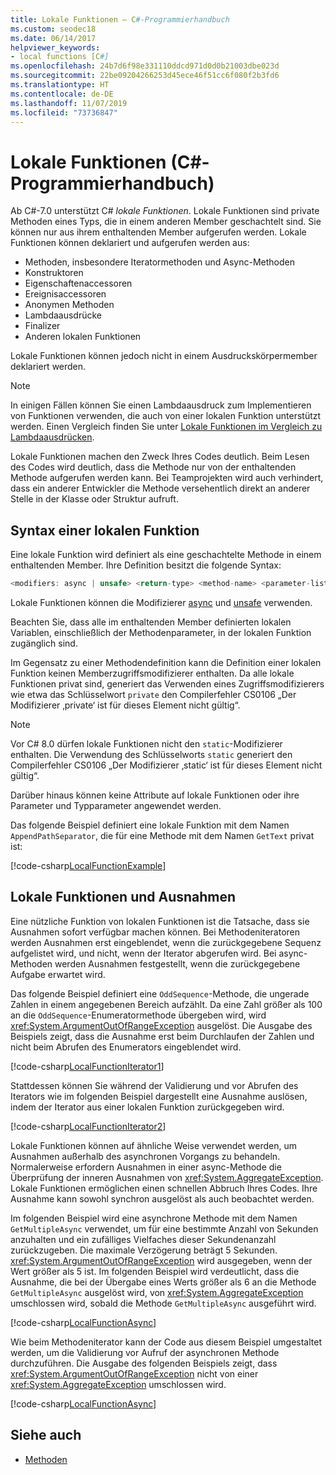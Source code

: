 ```yaml
---
title: Lokale Funktionen – C#-Programmierhandbuch
ms.custom: seodec18
ms.date: 06/14/2017
helpviewer_keywords:
- local functions [C#]
ms.openlocfilehash: 24b7d6f98e331110ddcd971d0d0b21003dbe023d
ms.sourcegitcommit: 22be09204266253d45ece46f51cc6f080f2b3fd6
ms.translationtype: HT
ms.contentlocale: de-DE
ms.lasthandoff: 11/07/2019
ms.locfileid: "73736847"
---
```

# <a name="local-functions-c-programming-guide"></a>Lokale Funktionen (C#-Programmierhandbuch)

Ab C#-7.0 unterstützt C# *lokale Funktionen*. Lokale Funktionen sind private Methoden eines Typs, die in einem anderen Member geschachtelt sind. Sie können nur aus ihrem enthaltenden Member aufgerufen werden. Lokale Funktionen können deklariert und aufgerufen werden aus:

- Methoden, insbesondere Iteratormethoden und Async-Methoden
- Konstruktoren
- Eigenschaftenaccessoren
- Ereignisaccessoren
- Anonymen Methoden
- Lambdaausdrücke
- Finalizer
- Anderen lokalen Funktionen

Lokale Funktionen können jedoch nicht in einem Ausdruckskörpermember deklariert werden.

> [!NOTE]
> In einigen Fällen können Sie einen Lambdaausdruck zum Implementieren von Funktionen verwenden, die auch von einer lokalen Funktion unterstützt werden. Einen Vergleich finden Sie unter [Lokale Funktionen im Vergleich zu Lambdaausdrücken](../../local-functions-vs-lambdas.md).

Lokale Funktionen machen den Zweck Ihres Codes deutlich. Beim Lesen des Codes wird deutlich, dass die Methode nur von der enthaltenden Methode aufgerufen werden kann. Bei Teamprojekten wird auch verhindert, dass ein anderer Entwickler die Methode versehentlich direkt an anderer Stelle in der Klasse oder Struktur aufruft.
 
## <a name="local-function-syntax"></a>Syntax einer lokalen Funktion

Eine lokale Funktion wird definiert als eine geschachtelte Methode in einem enthaltenden Member. Ihre Definition besitzt die folgende Syntax:

```csharp
<modifiers: async | unsafe> <return-type> <method-name> <parameter-list>
```

Lokale Funktionen können die Modifizierer [async](../../language-reference/keywords/async.md) und [unsafe](../../language-reference/keywords/unsafe.md) verwenden. 

Beachten Sie, dass alle im enthaltenden Member definierten lokalen Variablen, einschließlich der Methodenparameter, in der lokalen Funktion zugänglich sind. 

Im Gegensatz zu einer Methodendefinition kann die Definition einer lokalen Funktion keinen Memberzugriffsmodifizierer enthalten. Da alle lokale Funktionen privat sind, generiert das Verwenden eines Zugriffsmodifizierers wie etwa das Schlüsselwort `private` den Compilerfehler CS0106 „Der Modifizierer ‚private‘ ist für dieses Element nicht gültig“.

> [!NOTE]
> Vor C# 8.0 dürfen lokale Funktionen nicht den `static`-Modifizierer enthalten. Die Verwendung des Schlüsselworts `static` generiert den Compilerfehler CS0106 „Der Modifizierer ‚static‘ ist für dieses Element nicht gültig“.

Darüber hinaus können keine Attribute auf lokale Funktionen oder ihre Parameter und Typparameter angewendet werden. 
 
Das folgende Beispiel definiert eine lokale Funktion mit dem Namen `AppendPathSeparator`, die für eine Methode mit dem Namen `GetText` privat ist:
   
[!code-csharp[LocalFunctionExample](~/samples/snippets/csharp/programming-guide/classes-and-structs/local-functions1.cs)]  
   
## <a name="local-functions-and-exceptions"></a>Lokale Funktionen und Ausnahmen

Eine nützliche Funktion von lokalen Funktionen ist die Tatsache, dass sie Ausnahmen sofort verfügbar machen können. Bei Methodeniteratoren werden Ausnahmen erst eingeblendet, wenn die zurückgegebene Sequenz aufgelistet wird, und nicht, wenn der Iterator abgerufen wird. Bei async-Methoden werden Ausnahmen festgestellt, wenn die zurückgegebene Aufgabe erwartet wird. 

Das folgende Beispiel definiert eine `OddSequence`-Methode, die ungerade Zahlen in einem angegebenen Bereich aufzählt. Da eine Zahl größer als 100 an die `OddSequence`-Enumeratormethode übergeben wird, wird <xref:System.ArgumentOutOfRangeException> ausgelöst. Die Ausgabe des Beispiels zeigt, dass die Ausnahme erst beim Durchlaufen der Zahlen und nicht beim Abrufen des Enumerators eingeblendet wird.

[!code-csharp[LocalFunctionIterator1](~/samples/snippets/csharp/programming-guide/classes-and-structs/local-functions-iterator1.cs)] 

Stattdessen können Sie während der Validierung und vor Abrufen des Iterators wie im folgenden Beispiel dargestellt eine Ausnahme auslösen, indem der Iterator aus einer lokalen Funktion zurückgegeben wird.

[!code-csharp[LocalFunctionIterator2](~/samples/snippets/csharp/programming-guide/classes-and-structs/local-functions-iterator2.cs)]

Lokale Funktionen können auf ähnliche Weise verwendet werden, um Ausnahmen außerhalb des asynchronen Vorgangs zu behandeln. Normalerweise erfordern Ausnahmen in einer async-Methode die Überprüfung der inneren Ausnahmen von <xref:System.AggregateException>. Lokale Funktionen ermöglichen einen schnellen Abbruch Ihres Codes. Ihre Ausnahme kann sowohl synchron ausgelöst als auch beobachtet werden.

Im folgenden Beispiel wird eine asynchrone Methode mit dem Namen `GetMultipleAsync` verwendet, um für eine bestimmte Anzahl von Sekunden anzuhalten und ein zufälliges Vielfaches dieser Sekundenanzahl zurückzugeben. Die maximale Verzögerung beträgt 5 Sekunden. <xref:System.ArgumentOutOfRangeException> wird ausgegeben, wenn der Wert größer als 5 ist. Im folgenden Beispiel wird verdeutlicht, dass die Ausnahme, die bei der Übergabe eines Werts größer als 6 an die Methode `GetMultipleAsync` ausgelöst wird, von <xref:System.AggregateException> umschlossen wird, sobald die Methode `GetMultipleAsync` ausgeführt wird.

[!code-csharp[LocalFunctionAsync](~/samples/snippets/csharp/programming-guide/classes-and-structs/local-functions-async1.cs)] 

Wie beim Methodeniterator kann der Code aus diesem Beispiel umgestaltet werden, um die Validierung vor Aufruf der asynchronen Methode durchzuführen. Die Ausgabe des folgenden Beispiels zeigt, dass <xref:System.ArgumentOutOfRangeException> nicht von einer <xref:System.AggregateException> umschlossen wird.

[!code-csharp[LocalFunctionAsync](~/samples/snippets/csharp/programming-guide/classes-and-structs/local-functions-async2.cs)] 

## <a name="see-also"></a>Siehe auch

- [Methoden](methods.md)
